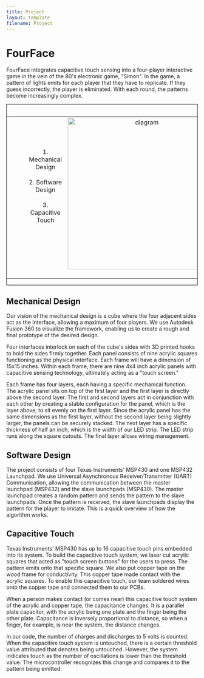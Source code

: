 ```yaml
---
title: Project
layout: template
filename: Project
--- 
```


# FourFace 
FourFace integrates capacitive touch sensing into a four-player interactive game in the vein of the 80's electronic game, "Simon". In the game, a pattern of lights emits for each player that they have to replicate. If they guess incorrectly, the player is eliminated. With each round, the patterns become increasingly complex.

<div markdown="1">
<div style="border: 1px solid black">
<table>
  <tbody>
  <table border="0">
    <tr>
      <td align="center">
        <span>&nbsp;&nbsp;&nbsp;&nbsp;&nbsp;&nbsp;&nbsp;&nbsp;</span>
        <span>&nbsp;&nbsp;&nbsp;&nbsp;&nbsp;&nbsp;&nbsp;&nbsp;</span>
        <span>&nbsp;&nbsp;&nbsp;&nbsp;&nbsp;&nbsp;&nbsp;&nbsp;</span>    
        <span>&nbsp;&nbsp;</span>
      </td>
      <td align="center"><br/> 1. Mechanical Design <br/> <br/> 2. Software Design <br/> <br/> 3. Capacitive Touch<br>
        <span>&nbsp;&nbsp;&nbsp;&nbsp;&nbsp;&nbsp;&nbsp;&nbsp;</span>
        <span>&nbsp;&nbsp;&nbsp;&nbsp;&nbsp;&nbsp;&nbsp;&nbsp;</span>
        <span>&nbsp;&nbsp;&nbsp;&nbsp;&nbsp;&nbsp;&nbsp;&nbsp;</span>
        <span>&nbsp;&nbsp;&nbsp;&nbsp;&nbsp;&nbsp;&nbsp;&nbsp;</span>
        <span>&nbsp;&nbsp;&nbsp;&nbsp;&nbsp;&nbsp;&nbsp;&nbsp;</span>        
        <span>&nbsp;&nbsp;&nbsp;&nbsp;&nbsp;&nbsp;&nbsp;&nbsp;</span>
        <span>&nbsp;&nbsp;&nbsp;&nbsp;&nbsp;&nbsp;&nbsp;&nbsp;</span>
        <span>&nbsp;&nbsp;</span>
      </td>
      <td align="center"><img src="https://github.com/pmackle/EE-Emerge-2020-          
        FourFace/blob/master/Documentation/Photos/Screen%20Shot%202020-05-14%20at%204.56.53%20PM.png" style="vertical-align:            bottom; "width="400" alt = "diagram"/><br>
        <span>&nbsp;&nbsp;&nbsp;&nbsp;&nbsp;&nbsp;&nbsp;&nbsp;</span>
        <span>&nbsp;&nbsp;&nbsp;&nbsp;&nbsp;&nbsp;&nbsp;&nbsp;</span>
        <span>&nbsp;&nbsp;&nbsp;&nbsp;&nbsp;&nbsp;&nbsp;&nbsp;</span>
        <span>&nbsp;&nbsp;&nbsp;&nbsp;&nbsp;&nbsp;&nbsp;&nbsp;</span>    
        <span>&nbsp;&nbsp;&nbsp;&nbsp;&nbsp;&nbsp;&nbsp;&nbsp;</span>
        <span>&nbsp;&nbsp;&nbsp;&nbsp;&nbsp;&nbsp;&nbsp;&nbsp;</span>
        <span>&nbsp;&nbsp;&nbsp;&nbsp;&nbsp;&nbsp;&nbsp;&nbsp;</span>     
        <span>&nbsp;&nbsp;</span>        
      </td>
    </tr>
    </table>
  </tbody>
</table>
</div>
</div>


## Mechanical Design

Our vision of the mechanical design is a cube where the four adjacent sides act as the interface, allowing a maximum of four players. We use Autodesk Fusion 360 to visualize the framework, enabling us to create a rough and final prototype of the desired design.

Four interfaces interlock on each of the cube's sides with 3D printed hooks to hold the sides firmly together. Each panel consists of nine acrylic squares functioning as the physical interface. Each frame will have a dimension of 15x15 inches. Within each frame, there are nine 4x4 inch acrylic panels with capacitive sensing technology, ultimately acting as a "touch screen."

Each frame has four layers, each having a specific mechanical function. The acrylic panel sits on top of the first layer and the first layer is directly above the second layer. The first and second layers act in conjunction with each other by creating a stable configuration for the panel, which is the layer above, to sit evenly on the first layer. Since the acrylic panel has the same dimensions as the first layer, without the second layer being slightly larger, the panels can be securely stacked. The next layer has a specific thickness of half an inch, which is the width of our LED strip. The LED strip runs along the square cutouts. The final layer allows wiring management.

## Software Design 

The project consists of four Texas Instruments' MSP430 and one MSP432 Launchpad. We use Universal Asynchronous Receiver/Transmitter (UART) Communication, allowing the communication between the master launchpad (MSP432) and the slave launchpads (MSP430). The master launchpad creates a random pattern and sends the pattern to the slave launchpads. Once the pattern is received, the slave launchpads display the pattern for the player to imitate. This is a quick overview of how the algorithm works.

## Capacitive Touch

Texas Instruments' MSP430 has up to 16 capacitive touch pins embedded into its system. To build the capacitive touch system, we laser cut acrylic squares that acted as "touch screen buttons" for the users to press. The pattern emits onto that specific square. We also put copper tape on the wood frame for conductivity. This copper tape made contact with the acrylic squares. To enable this capacitive touch, our team soldered wires onto the copper tape and connected them to our PCBs.

When a person makes contact (or comes near) this capacitive touch system of the acrylic and copper tape, the capacitance changes. It is a parallel plate capacitor, with the acrylic being one plate and the finger being the other plate. Capacitance is inversely proportional to distance, so when a finger, for example, is near the system, the distance changes.

In our code, the number of charges and discharges to 5 volts is counted. When the capacitive touch system is untouched, there is a certain threshold value attributed that denotes being untouched. However, the system indicates touch as the number of oscillations is lower than the threshold value. The microcontroller recognizes this change and compares it to the pattern being emitted.
